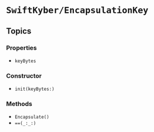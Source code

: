 # ``SwiftKyber/EncapsulationKey``

## Topics

### Properties

- ``keyBytes``

### Constructor

- ``init(keyBytes:)``

### Methods

- ``Encapsulate()``
- ``==(_:_:)``
